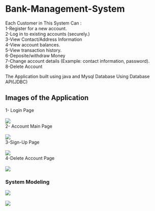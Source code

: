 # Bank-Management-System

 Each Customer in This System Can :<br/>
 1-Register for a new account.<br/>
 2-Log in to existing accounts (securely.)<br/>
 3-View Contact/Address Information </br>
 4-View account balances.<br/>
 5-View transaction history.<br/>
 6-Deposite/withdraw Money<br/>
 7-Change account details (Example: contact information, password).<br/>
 8-Delete Account<br/>
                          
                          
The Application built using java and Mysql Database Using Database API(JDBC)<br/>


## Images of the Application
1- Login Page<br/><br/>
<img src="https://github.com/user-attachments/assets/153fa493-ac1c-4cde-832f-1b2e38df5b6e"/></br>
2- Account Main Page<br/><br/>
<img src="https://github.com/user-attachments/assets/e8d7f84f-bc45-47a5-bc65-bf031a68a354"/></br>
3-Sign-Up Page<br/><br/>
<img src="https://github.com/user-attachments/assets/8641e7f8-9ede-462e-9e53-226b2196c690"/></br>
4-Delete Account Page</br></br>
<img src="https://github.com/user-attachments/assets/e7a94e91-d6df-4a9b-84e0-18e70954ec56"/></br>

### System Modeling

<img src="https://github.com/user-attachments/assets/7e8f184a-06c9-4568-a1ff-0270336f14f6"/></br></br>
<img src="https://github.com/user-attachments/assets/42b50f3c-72a6-492f-915a-e65864bab8f0"/></br>
